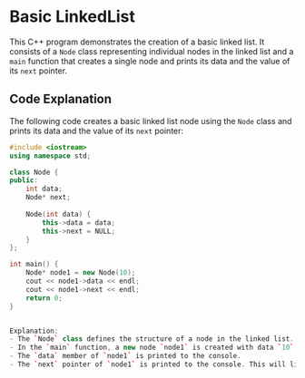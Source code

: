 # Basic LinkedList 

This C++ program demonstrates the creation of a basic linked list. It consists of a `Node` class representing individual nodes in the linked list and a `main` function that creates a single node and prints its data and the value of its `next` pointer.

## Code Explanation

The following code creates a basic linked list node using the `Node` class and prints its data and the value of its `next` pointer:

```cpp
#include <iostream>
using namespace std;

class Node {
public:
    int data;
    Node* next;
    
    Node(int data) {
        this->data = data;
        this->next = NULL;
    }
};

int main() {
    Node* node1 = new Node(10);
    cout << node1->data << endl;
    cout << node1->next << endl;
    return 0;
}


Explanation:
- The `Node` class defines the structure of a node in the linked list. It has two public member variables: `data` to store the value of the node, and `next` to point to the next node in the list.
- In the `main` function, a new node `node1` is created with data `10` using the `Node` constructor.
- The `data` member of `node1` is printed to the console.
- The `next` pointer of `node1` is printed to the console. This will likely print a memory address, as it points to another `Node` object or is `NULL` if it's the last node in the list.
